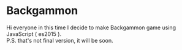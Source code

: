# Backgammon
Hi everyone in this time I decide to make Backgammon game using JavaScript ( es2015 ).<br />
P.S. that's not final version, it will be soon.